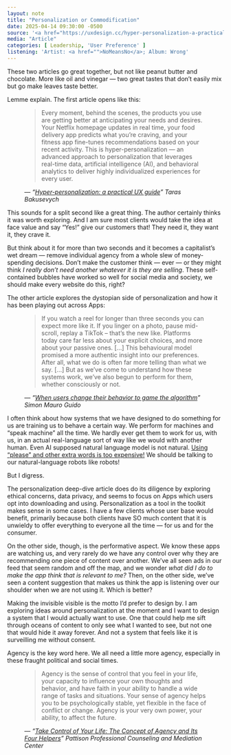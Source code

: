 ```yaml
---
layout: note
title: "Personalization or Commodification"
date: 2025-04-14 09:30:00 -0500
source: '<a href="https://uxdesign.cc/hyper-personalization-a-practical-guide-8e5f7b89e26e">Hyper-personalization: a practical UX guide</a>, February 25, 2025 vs. <a href="https://uxdesign.cc/the-observer-effect-7ffb8d079ca4">When users change their behavior to game the algorithm</a>, April 13, 2025'
media: "Article"
categories: [ Leadership, 'User Preference' ]
listening: 'Artist: <a href="">NoMeansNo</a>; Album: Wrong'
---
```


These two articles go great together, but not like peanut butter and chocolate. More like oil and vinegar — two great tastes that don’t easily mix but go make leaves taste better.

Lemme explain. The first article opens like this: 

<figure>
  <blockquote>
    <p>Every moment, behind the scenes, the products you use are getting better at anticipating your needs and desires. Your Netflix homepage updates in real time, your food delivery app predicts what you’re craving, and your fitness app fine-tunes recommendations based on your recent activity. This is hyper-personalization — an advanced approach to personalization that leverages real-time data, artificial intelligence (AI), and behavioral analytics to deliver highly individualized experiences for every user.</p>
  </blockquote>
  <figcaption>— <cite>“<a href="https://uxdesign.cc/hyper-personalization-a-practical-guide-8e5f7b89e26e">Hyper-personalization: a practical UX guide</a>” Taras Bakusevych</cite></figcaption>
</figure>

This sounds for a split second like a great thing. The author certainly thinks it was worth exploring. And I am sure most clients would take the idea at face value and say “Yes!” give our customers that! They need it, they want it, they crave it.

But think about it for more than two seconds and it becomes a capitalist’s wet dream — remove individual agency from a whole slew of money-spending decisions. Don’t make the customer think — ever — or they might think _I really don’t need another whatever it is they are selling_. These self-contained bubbles have worked so well for social media and society, we should make every website do this, right?

The other article explores the dystopian side of personalization and how it has been playing out across Apps:

<figure>
  <blockquote>
    <p>If you watch a reel for longer than three seconds you can expect more like it. If you linger on a photo, pause mid-scroll, replay a TikTok – that’s the new like. Platforms today care far less about your explicit choices, and more about your passive ones. […] This behavioural model promised a more authentic insight into our preferences. After all, what we do is often far more telling than what we say. […] But as we’ve come to understand how these systems work, we’ve also begun to perform for them, whether consciously or not.</p>
  </blockquote>
  <figcaption>— <cite>“<a href="https://uxdesign.cc/the-observer-effect-7ffb8d079ca4">When users change their behavior to game the algorithm</a>” Simon Mauro Guido</cite></figcaption>
</figure>

I often think about how systems that we have designed to do something for us are training us to behave a certain way. We perform for machines and “speak machine” all the time. We hardly ever get them to work for us, with us, in an actual real-language sort of way like we would with another human. Even <span class="abbr">AI</span> supposed natural language model is not natural. [Using “please” and other extra words is too expensive!](https://www.windowscentral.com/software-apps/please-and-thank-you-to-chatgpt-worth-it-ceo-jokes) We should be talking to our natural-language robots like robots!

But I digress.

The personalization deep-dive article does do its diligence by exploring ethical concerns, data privacy, and seems to focus on Apps which users opt into downloading and using. Personalization as a tool in the toolkit makes sense in some cases. I have a few clients whose user base would benefit, primarily because both clients have SO much content that it is unwieldy to offer everything to everyone all the time — for us and for the consumer.

On the other side, though, is the performative aspect. We know these apps are watching us, and very rarely do we have any control over why they are recommending one piece of content over another. We’ve all seen ads in our feed that seem random and off the map, and we wonder _what did I do to make the app think that is relevant to me?_ Then, on the other side, we’ve seen a content suggestion that makes us think the app is listening over our shoulder when we are not using it. Which is better?

Making the invisible visible is the motto I’d prefer to design by. I am exploring ideas around personalization at the moment and I want to design a system that I would actually want to use. One that could help me sift through oceans of content to only see what I wanted to see, but not one that would hide it away forever. And not a system that feels like it is surveilling me without consent.

Agency is the key word here. We all need a little more agency, especially in these fraught political and social times.

<figure>
  <blockquote>
    <p>Agency is the sense of control that you feel in your life, your capacity to influence your own thoughts and behavior, and have faith in your ability to handle a wide range of tasks and situations. Your sense of agency helps you to be psychologically stable, yet flexible in the face of conflict or change. Agency is your very own power, your ability, to affect the future.</p>
  </blockquote>
  <figcaption>— <cite>“<a href="https://www.ppccfl.com/blog/take-control-of-your-life-the-concept-of-agency-and-its-four-helpers/">Take Control of Your Life: The Concept of Agency and Its Four Helpers</a>” Pattison Professional Counseling and Mediation Center</cite></figcaption>
</figure>
